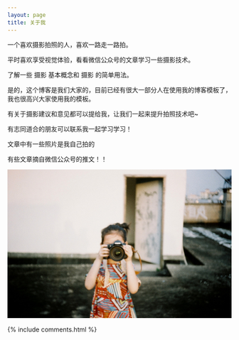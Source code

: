 ```yaml
---
layout: page
title: 关于我 
---
```


一个喜欢摄影拍照的人，喜欢一路走一路拍。
<p>
平时喜欢享受视觉体验，看看微信公众号的文章学习一些摄影技术。
<p>
了解一些 摄影 基本概念和 摄影 的简单用法。




<p>

是的，这个博客是我们大家的，目前已经有很大一部分人在使用我的博客模板了，我也很高兴大家使用我的模板。


<p> 
有关于摄影建议和意见都可以提给我，让我们一起来提升拍照技术吧~ 


<p>
有志同道合的朋友可以联系我一起学习学习！
  
<p>
文章中有一些照片是我自己拍的
  
<p>
有些文章摘自微信公众号的推文！！
  
  
![](/images/照片.jpg)


{% include comments.html %}

